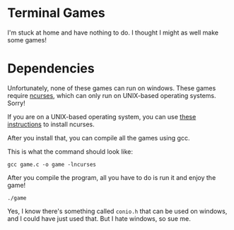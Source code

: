 # Terminal Games

I'm stuck at home and have nothing to do. I thought I might as well make some games!

# Dependencies

Unfortunately, none of these games can run on windows. These games require [ncurses](http://www.cs.ukzn.ac.za/~hughm/os/notes/ncurses.html), which can only run on UNIX-based operating systems. Sorry!

If you are on a UNIX-based operating system, you can use [these instructions](https://stackoverflow.com/questions/8792317/where-is-the-conio-h-header-file-on-linux-why-cant-i-find-conio-h#8792443) to install ncurses.

After you install that, you can compile all the games using gcc.

This is what the command should look like:

```
gcc game.c -o game -lncurses
```

After you compile the program, all you have to do is run it and enjoy the game!

```
./game
```

Yes, I know there's something called `conio.h` that can be used on windows, and I could have just used that. But I hate windows, so sue me.
